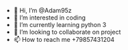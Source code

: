 - 👋 Hi, I’m @Adam95z
- 👀 I’m interested in coding
- 🌱 I’m currently learning python 3
- 💞️ I’m looking to collaborate on project
- 📫 How to reach me +79857431204

<!---
Adam95z/Adam95z is a ✨ special ✨ repository because its `README.md` (this file) appears on your GitHub profile.
You can click the Preview link to take a look at your changes.
--->
